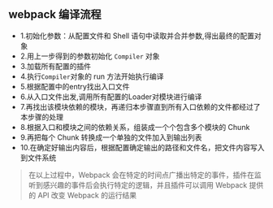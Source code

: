 ## webpack 编译流程
- 1.初始化参数：从配置文件和 Shell 语句中读取并合并参数,得出最终的配置对象
- 2.用上一步得到的参数初始化 `Compiler` 对象
- 3.加载所有配置的插件
- 4.执行`Compiler`对象的 run 方法开始执行编译
- 5.根据配置中的entry找出入口文件
- 6.从入口文件出发,调用所有配置的Loader对模块进行编译
- 7.再找出该模块依赖的模块，再递归本步骤直到所有入口依赖的文件都经过了本步骤的处理
- 8.根据入口和模块之间的依赖关系，组装成一个个包含多个模块的 Chunk
- 9.再把每个 Chunk 转换成一个单独的文件加入到输出列表
- 10.在确定好输出内容后，根据配置确定输出的路径和文件名，把文件内容写入到文件系统
> 在以上过程中，Webpack 会在特定的时间点广播出特定的事件，插件在监听到感兴趣的事件后会执行特定的逻辑，并且插件可以调用 Webpack 提供的 API 改变 Webpack 的运行结果